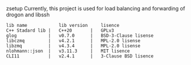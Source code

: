 zsetup
Currently, this project is used for load balancing and forwarding of drogon and libssh

	lib name		 	lib version	 	lisence
	C++ Stadard lib	|	C++20		|	GPLv3
	glog		    |	v0.7.0		|	BSD-3-Clause lisense
	libczmq		    |	v4.2.1		|	MPL-2.0 lisense
	libzmq		    |	v4.3.4		|	MPL-2.0 lisense
	nlohmann::json	|	v3.11.3		|	MIT lisence
	CLI11		    |	v2.4.1		|	3-Clause BSD lisence
